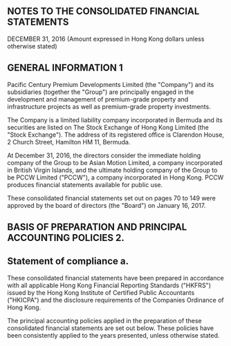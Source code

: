 ## NOTES TO THE CONSOLIDATED FINANCIAL STATEMENTS

DECEMBER 31, 2016 (Amount expressed in Hong Kong dollars unless otherwise stated)

## GENERAL INFORMATION 1

Pacific Century Premium Developments Limited (the "Company") and its subsidiaries (together the "Group") are principally engaged in the development and management of premium-grade property and infrastructure projects as well as premium-grade property investments.

The Company is a limited liability company incorporated in Bermuda and its securities are listed on The Stock Exchange of Hong Kong Limited (the "Stock Exchange"). The address of its registered office is Clarendon House, 2 Church Street, Hamilton HM 11, Bermuda.

At December 31, 2016, the directors consider the immediate holding company of the Group to be Asian Motion Limited, a company incorporated in British Virgin Islands, and the ultimate holding company of the Group to be PCCW Limited ("PCCW"), a company incorporated in Hong Kong. PCCW produces financial statements available for public use.

These consolidated financial statements set out on pages 70 to 149 were approved by the board of directors (the "Board") on January 16, 2017.

## BASIS OF PREPARATION AND PRINCIPAL ACCOUNTING POLICIES 2.

## Statement of compliance a.

These consolidated financial statements have been prepared in accordance with all applicable Hong Kong Financial Reporting Standards ("HKFRS") issued by the Hong Kong Institute of Certified Public Accountants ("HKICPA") and the disclosure requirements of the Companies Ordinance of Hong Kong.

The principal accounting policies applied in the preparation of these consolidated financial statements are set out below. These policies have been consistently applied to the years presented, unless otherwise stated.